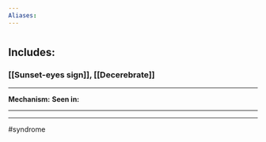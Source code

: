 ```yaml
---
Aliases:
---
```

# 
## Includes:
### [[Sunset-eyes sign]], [[Decerebrate]]

---
**Mechanism:**
**Seen in:**

---


---
#syndrome 